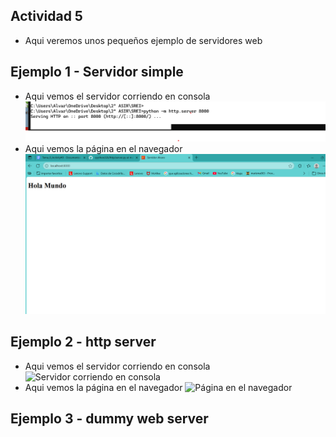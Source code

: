 ## Actividad 5
- Aqui veremos unos pequeños ejemplo de servidores web
## Ejemplo 1 - Servidor simple
- Aqui vemos el servidor corriendo en consola
![Servidor corriendo en consola](Captura_eje1.png)
- Aqui vemos la página en el navegador
![Página en el navegador](ejemplo_1_1.png)

## Ejemplo 2 - http server
- Aqui vemos el servidor corriendo en consola
![Servidor corriendo en consola](<img width="748" height="132" alt="image" src="https://github.com/user-attachments/assets/9d2a6db3-dc2a-4850-ac58-42406456f24b" />
)
- Aqui vemos la página en el navegador
![Página en el navegador]()

## Ejemplo 3 - dummy web server
